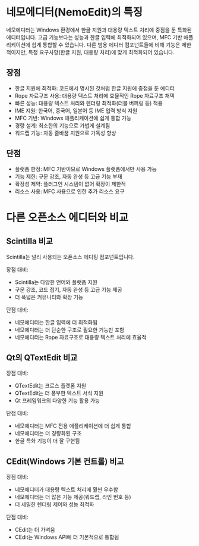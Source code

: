 # 네모에디터(NemoEdit)의 특징
네모에디터는 Windows 환경에서 한글 지원과 대용량 텍스트 처리에 중점을 둔 특화된 에디터입니다. 고급 기능보다는 성능과 한글 입력에 최적화되어 있으며, MFC 기반 애플리케이션에 쉽게 통합할 수 있습니다. 다른 범용 에디터 컴포넌트들에 비해 기능은 제한적이지만, 특정 요구사항(한글 지원, 대용량 처리)에 맞게 최적화되어 있습니다.
## 장점

- 한글 지원에 최적화: 코드에서 명시된 것처럼 한글 지원에 중점을 둔 에디터
- Rope 자료구조 사용: 대용량 텍스트 처리에 효율적인 Rope 자료구조 채택
- 빠른 성능: 대용량 텍스트 처리와 렌더링 최적화(더블 버퍼링 등) 적용
- IME 지원: 한국어, 중국어, 일본어 등 IME 입력 방식 지원
- MFC 기반: Windows 애플리케이션에 쉽게 통합 가능
- 경량 설계: 최소한의 기능으로 가볍게 설계됨
- 워드랩 기능: 자동 줄바꿈 지원으로 가독성 향상

## 단점

- 플랫폼 한정: MFC 기반이므로 Windows 플랫폼에서만 사용 가능
- 기능 제한: 구문 강조, 자동 완성 등 고급 기능 부재
- 확장성 제약: 플러그인 시스템이 없어 확장이 제한적
- 리소스 사용: MFC 사용으로 인한 추가 리소스 요구

# 다른 오픈소스 에디터와 비교

## Scintilla 비교
Scintilla는 널리 사용되는 오픈소스 에디팅 컴포넌트입니다.

장점 대비:

- Scintilla는 다양한 언어와 플랫폼 지원
- 구문 강조, 코드 접기, 자동 완성 등 고급 기능 제공
- 더 폭넓은 커뮤니티와 확장 기능

단점 대비:

- 네모에디터는 한글 입력에 더 최적화됨
- 네모에디터는 더 단순한 구조로 필요한 기능만 포함
- 네모에디터는 Rope 자료구조로 대용량 텍스트 처리에 효율적

## Qt의 QTextEdit 비교

장점 대비:

- QTextEdit는 크로스 플랫폼 지원
- QTextEdit는 더 풍부한 텍스트 서식 지원
- Qt 프레임워크의 다양한 기능 활용 가능

단점 대비:

- 네모에디터는 MFC 전용 애플리케이션에 더 쉽게 통합
- 네모에디터는 더 경량화된 구조
- 한글 특화 기능이 더 잘 구현됨

## CEdit(Windows 기본 컨트롤) 비교

장점 대비:

- 네모에디터가 대용량 텍스트 처리에 훨씬 우수함
- 네모에디터는 더 많은 기능 제공(워드랩, 라인 번호 등)
- 더 세밀한 렌더링 제어와 성능 최적화

단점 대비:

- CEdit는 더 가벼움
- CEdit는 Windows API에 더 기본적으로 통합됨


